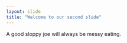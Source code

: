 ```yaml
---
layout: slide
title: "Welcome to our second slide"
---
```

A good sloppy joe will always be messy eating.

